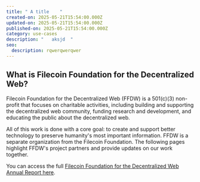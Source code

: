 ```yaml
---
title: " A title    "
created-on: 2025-05-21T15:54:00.000Z
updated-on: 2025-05-21T15:54:00.000Z
published-on: 2025-05-21T15:54:00.000Z
category: use-cases
description: "   aksjd  "
seo:
  description: rqwerqwerqwer
---
```

## What is Filecoin Foundation for the Decentralized Web?

Filecoin Foundation for the Decentralized Web (FFDW) is a 501(c)(3) non-profit that focuses on charitable activities, including building and supporting the decentralized web community, funding research and development, and educating the public about the decentralized web.

All of this work is done with a core goal: to create and support better technology to preserve humanity's most important information. FFDW is a separate organization from the Filecoin Foundation. The following pages highlight FFDW's project partners and provide updates on our work together.

You can access the full [Filecoin Foundation for the Decentralized Web Annual Report here](https://fil-foundation.on.fleek.co/hosting/FFDW-2022-Annual-Report.pdf).
